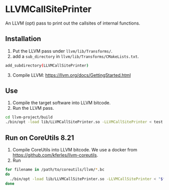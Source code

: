 # LLVMCallSitePrinter

An LLVM (opt) pass to print out the callsites of internal functions. 

## Installation
1. Put the LLVM pass under `llvm/lib/Transforms/`.
2. add a `sub_directory` in `llvm/lib/Transforms/CMakeLists.txt`.
```sh
add_subdirectory(LLVMCallSitePrinter)
```
3. Compile LLVM: https://llvm.org/docs/GettingStarted.html

## Use
1. Compile the target software into LLVM bitcode.
2. Run the LLVM pass.
```sh
cd llvm-project/build
./bin/opt -load lib/LLVMCallSitePrinter.so -LLVMCallSitePrinter < test.bc
```

## Run on CoreUtils 8.21
1. Compile CoreUtils into LLVM bitcode.
We use a docker from https://github.com/kferles/llvm-coreutils.
2. Run
```sh
for filename in /path/to/coreutils/llvm/*.bc
do
  ./bin/opt -load lib/LLVMCallSitePrinter.so -LLVMCallSitePrinter < "$filename" > /dev/null;
done
```

